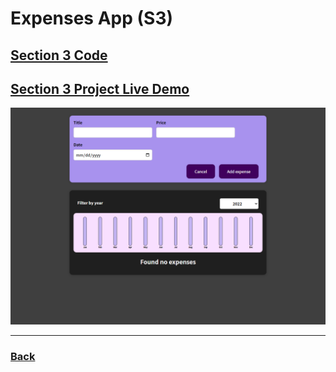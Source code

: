 # Expenses App (S3)

## [Section 3 Code](../../Projects/01-Expenses-app/S03-project/Expenses-Tracker-App/)

## [Section 3 Project Live Demo](https://expenses-tracker-v1.vercel.app/)

![Screen](../../screens/expenses-app.png)

---

### [Back](../readme.md)
